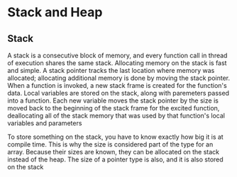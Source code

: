 # Stack and Heap

## Stack

A stack is a consecutive block of memory, and every function call in thread of execution shares the same stack. Allocating memory on the stack is fast and simple. A stack pointer tracks the last location where memory was allocated; allocating additional memory is done by moving the stack pointer. When a function is invoked, a new stack frame is created for the function's data. Local variables are stored on the stack, along with paremeters passed into a function. Each new variable moves the stack pointer by the size is moved back to the beginning of the stack frame for the excited function, deallocating all of the stack memory that was used by that function's local variables and parameters

To store something on the stack, you have to know exactly how big it is at compile time. This is why the size is considered part of the type for an array. Because their sizes are known, they can be allocated on the stack instead of the heap. The size of a pointer type is also, and it is also stored on the stack
